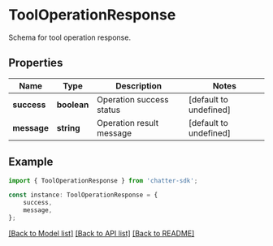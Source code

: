 # ToolOperationResponse

Schema for tool operation response.

## Properties

Name | Type | Description | Notes
------------ | ------------- | ------------- | -------------
**success** | **boolean** | Operation success status | [default to undefined]
**message** | **string** | Operation result message | [default to undefined]

## Example

```typescript
import { ToolOperationResponse } from 'chatter-sdk';

const instance: ToolOperationResponse = {
    success,
    message,
};
```

[[Back to Model list]](../README.md#documentation-for-models) [[Back to API list]](../README.md#documentation-for-api-endpoints) [[Back to README]](../README.md)
